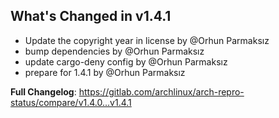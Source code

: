## What's Changed in v1.4.1
* Update the copyright year in license by @Orhun Parmaksız
* bump dependencies by @Orhun Parmaksız
* update cargo-deny config by @Orhun Parmaksız
* prepare for 1.4.1 by @Orhun Parmaksız

**Full Changelog**: https://gitlab.com/archlinux/arch-repro-status/compare/v1.4.0...v1.4.1

